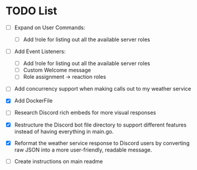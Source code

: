 # TODO List

- [ ] Expand on User Commands:
  - [ ] Add !role for listing out all the available server roles

- [ ] Add Event Listeners:
  - [ ] Add !role for listing out all the available server roles
  - [ ] Custom Welcome message
  - [ ] Role assignment -> reaction roles

- [ ] Add concurrency support when making calls out to my weather service
- [X] Add DockerFile
- [ ] Research Discord rich embeds for more visual responses
- [X] Restructure the Discord bot file directory to support different features instead of having everything in main.go.
- [X] Reformat the weather service response to Discord users by converting raw JSON into a more user-friendly, readable message.
- [ ] Create instructions on main readme

